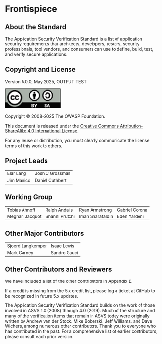 # Frontispiece

## About the Standard

The Application Security Verification Standard is a list of application security requirements that architects, developers, testers, security professionals, tool vendors, and consumers can use to define, build, test, and verify secure applications.

## Copyright and License

Version 5.0.0, May 2025, OUTPUT TEST

![license](../images/license.png)

Copyright © 2008-2025 The OWASP Foundation.

This document is released under the [Creative Commons Attribution-ShareAlike 4.0 International License](https://creativecommons.org/licenses/by-sa/4.0/).

For any reuse or distribution, you must clearly communicate the license terms of this work to others.

## Project Leads

|                       |                  |
|---------------------- |----------------- |
| Elar Lang             | Josh C Grossman  |
| Jim Manico            | Daniel Cuthbert  |

## Working Group

|                 |                   |                    |                  |
|---------------- |------------------ |------------------- |----------------- |
| Tobias Ahnoff   | Ralph Andalis     | Ryan Armstrong     | Gabriel Corona   |
| Meghan Jacquot  | Shanni Prutchi    | Iman Sharafaldin   | Eden Yardeni     |

## Other Major Contributors

|                   |                   |
|-------------------|-------------------|
| Sjoerd Langkemper | Isaac Lewis       |
| Mark Carney       | Sandro Gauci      |

## Other Contributors and Reviewers

We have included a list of the other contributors in Appendix E.

If a credit is missing from the 5.x credit list, please log a ticket at GitHub to be recognized in future 5.x updates.

The Application Security Verification Standard builds on the work of those involved in ASVS 1.0 (2008) through 4.0 (2019). Much of the structure and many of the verification items that remain in ASVS today were originally written by Andrew van der Stock, Mike Boberski, Jeff Williams, and Dave Wichers, among numerous other contributors. Thank you to everyone who has contributed in the past. For a comprehensive list of earlier contributors, please consult each prior version.
